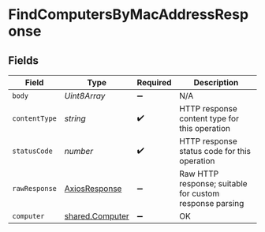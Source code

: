 # FindComputersByMacAddressResponse


## Fields

| Field                                                     | Type                                                      | Required                                                  | Description                                               |
| --------------------------------------------------------- | --------------------------------------------------------- | --------------------------------------------------------- | --------------------------------------------------------- |
| `body`                                                    | *Uint8Array*                                              | :heavy_minus_sign:                                        | N/A                                                       |
| `contentType`                                             | *string*                                                  | :heavy_check_mark:                                        | HTTP response content type for this operation             |
| `statusCode`                                              | *number*                                                  | :heavy_check_mark:                                        | HTTP response status code for this operation              |
| `rawResponse`                                             | [AxiosResponse](https://axios-http.com/docs/res_schema)   | :heavy_minus_sign:                                        | Raw HTTP response; suitable for custom response parsing   |
| `computer`                                                | [shared.Computer](../../../sdk/models/shared/computer.md) | :heavy_minus_sign:                                        | OK                                                        |